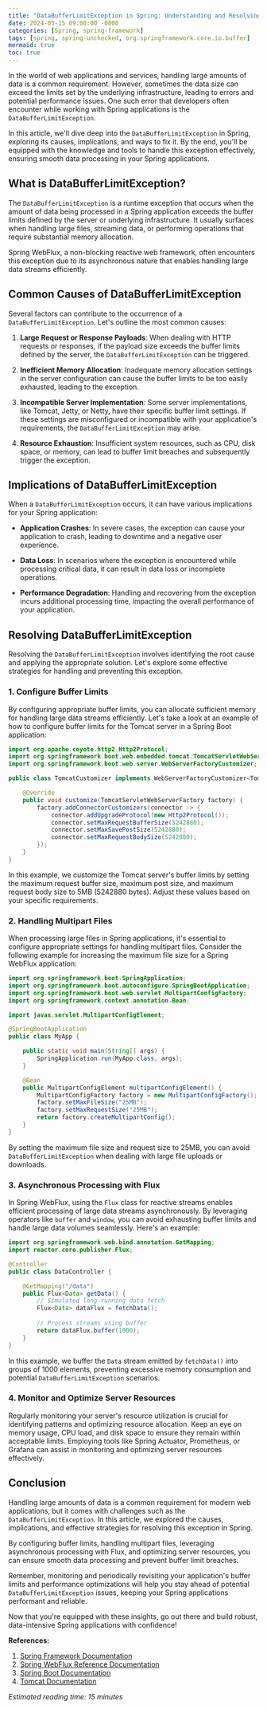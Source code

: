 ```yaml
---
title: "DataBufferLimitException in Spring: Understanding and Resolving Buffer Limit Issues"
date: 2024-05-15 09:00:00 -0000
categories: [Spring, spring-framework]
tags: [spring, spring-unchecked, org.springframework.core.io.buffer]
mermaid: true
toc: true
---
```



In the world of web applications and services, handling large amounts of data is a common requirement. However, sometimes the data size can exceed the limits set by the underlying infrastructure, leading to errors and potential performance issues. One such error that developers often encounter while working with Spring applications is the `DataBufferLimitException`.

In this article, we'll dive deep into the `DataBufferLimitException` in Spring, exploring its causes, implications, and ways to fix it. By the end, you'll be equipped with the knowledge and tools to handle this exception effectively, ensuring smooth data processing in your Spring applications.

## What is DataBufferLimitException?

The `DataBufferLimitException` is a runtime exception that occurs when the amount of data being processed in a Spring application exceeds the buffer limits defined by the server or underlying infrastructure. It usually surfaces when handling large files, streaming data, or performing operations that require substantial memory allocation.

Spring WebFlux, a non-blocking reactive web framework, often encounters this exception due to its asynchronous nature that enables handling large data streams efficiently.

## Common Causes of DataBufferLimitException

Several factors can contribute to the occurrence of a `DataBufferLimitException`. Let's outline the most common causes:

1. **Large Request or Response Payloads**: When dealing with HTTP requests or responses, if the payload size exceeds the buffer limits defined by the server, the `DataBufferLimitException` can be triggered.

2. **Inefficient Memory Allocation**: Inadequate memory allocation settings in the server configuration can cause the buffer limits to be too easily exhausted, leading to the exception.

3. **Incompatible Server Implementation**: Some server implementations, like Tomcat, Jetty, or Netty, have their specific buffer limit settings. If these settings are misconfigured or incompatible with your application's requirements, the `DataBufferLimitException` may arise.

4. **Resource Exhaustion**: Insufficient system resources, such as CPU, disk space, or memory, can lead to buffer limit breaches and subsequently trigger the exception.

## Implications of DataBufferLimitException

When a `DataBufferLimitException` occurs, it can have various implications for your Spring application:

- **Application Crashes**: In severe cases, the exception can cause your application to crash, leading to downtime and a negative user experience.

- **Data Loss**: In scenarios where the exception is encountered while processing critical data, it can result in data loss or incomplete operations.

- **Performance Degradation**: Handling and recovering from the exception incurs additional processing time, impacting the overall performance of your application.

## Resolving DataBufferLimitException

Resolving the `DataBufferLimitException` involves identifying the root cause and applying the appropriate solution. Let's explore some effective strategies for handling and preventing this exception.

### 1. Configure Buffer Limits

By configuring appropriate buffer limits, you can allocate sufficient memory for handling large data streams efficiently. Let's take a look at an example of how to configure buffer limits for the Tomcat server in a Spring Boot application:

```java
import org.apache.coyote.http2.Http2Protocol;
import org.springframework.boot.web.embedded.tomcat.TomcatServletWebServerFactory;
import org.springframework.boot.web.server.WebServerFactoryCustomizer;

public class TomcatCustomizer implements WebServerFactoryCustomizer<TomcatServletWebServerFactory> {

    @Override
    public void customize(TomcatServletWebServerFactory factory) {
        factory.addConnectorCustomizers(connector -> {
            connector.addUpgradeProtocol(new Http2Protocol());
            connector.setMaxRequestBufferSize(5242880);
            connector.setMaxSavePostSize(5242880);
            connector.setMaxRequestBodySize(5242880);
        });
    }
}
```

In this example, we customize the Tomcat server's buffer limits by setting the maximum request buffer size, maximum post size, and maximum request body size to 5MB (5242880 bytes). Adjust these values based on your specific requirements.

### 2. Handling Multipart Files

When processing large files in Spring applications, it's essential to configure appropriate settings for handling multipart files. Consider the following example for increasing the maximum file size for a Spring WebFlux application:

```java
import org.springframework.boot.SpringApplication;
import org.springframework.boot.autoconfigure.SpringBootApplication;
import org.springframework.boot.web.servlet.MultipartConfigFactory;
import org.springframework.context.annotation.Bean;

import javax.servlet.MultipartConfigElement;

@SpringBootApplication
public class MyApp {

    public static void main(String[] args) {
        SpringApplication.run(MyApp.class, args);
    }

    @Bean
    public MultipartConfigElement multipartConfigElement() {
        MultipartConfigFactory factory = new MultipartConfigFactory();
        factory.setMaxFileSize("25MB"); 
        factory.setMaxRequestSize("25MB");
        return factory.createMultipartConfig();
    }
}
```

By setting the maximum file size and request size to 25MB, you can avoid `DataBufferLimitException` when dealing with large file uploads or downloads.

### 3. Asynchronous Processing with Flux

In Spring WebFlux, using the `Flux` class for reactive streams enables efficient processing of large data streams asynchronously. By leveraging operators like `buffer` and `window`, you can avoid exhausting buffer limits and handle large data volumes seamlessly. Here's an example:

```java
import org.springframework.web.bind.annotation.GetMapping;
import reactor.core.publisher.Flux;

@Controller
public class DataController {

    @GetMapping("/data")
    public Flux<Data> getData() {
        // Simulated long-running data fetch
        Flux<Data> dataFlux = fetchData();
        
        // Process streams using buffer
        return dataFlux.buffer(1000);
    }
}
```

In this example, we buffer the `Data` stream emitted by `fetchData()` into groups of 1000 elements, preventing excessive memory consumption and potential `DataBufferLimitException` scenarios.

### 4. Monitor and Optimize Server Resources

Regularly monitoring your server's resource utilization is crucial for identifying patterns and optimizing resource allocation. Keep an eye on memory usage, CPU load, and disk space to ensure they remain within acceptable limits. Employing tools like Spring Actuator, Prometheus, or Grafana can assist in monitoring and optimizing server resources effectively.

## Conclusion

Handling large amounts of data is a common requirement for modern web applications, but it comes with challenges such as the `DataBufferLimitException`. In this article, we explored the causes, implications, and effective strategies for resolving this exception in Spring.

By configuring buffer limits, handling multipart files, leveraging asynchronous processing with Flux, and optimizing server resources, you can ensure smooth data processing and prevent buffer limit breaches.

Remember, monitoring and periodically revisiting your application's buffer limits and performance optimizations will help you stay ahead of potential `DataBufferLimitException` issues, keeping your Spring applications performant and reliable.

Now that you're equipped with these insights, go out there and build robust, data-intensive Spring applications with confidence!

**References:**
1. [Spring Framework Documentation](https://docs.spring.io/spring-framework/docs/current/reference/)
2. [Spring WebFlux Reference Documentation](https://docs.spring.io/spring-framework/docs/current/reference/html/web-reactive.html)
3. [Spring Boot Documentation](https://docs.spring.io/spring-boot/docs/current/reference/htmlsingle/)
4. [Tomcat Documentation](https://tomcat.apache.org/tomcat-9.0-doc/index.html)

*Estimated reading time: 15 minutes*